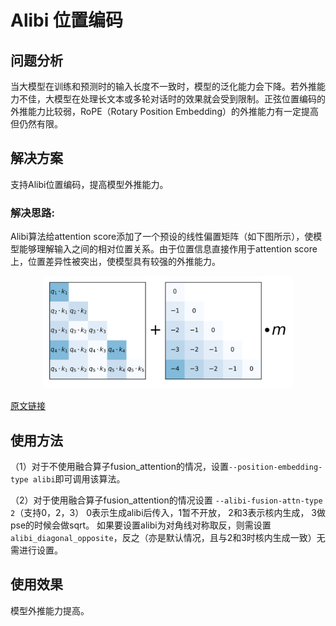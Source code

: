 # Alibi 位置编码

## 问题分析

当大模型在训练和预测时的输入长度不一致时，模型的泛化能力会下降。若外推能力不佳，大模型在处理长文本或多轮对话时的效果就会受到限制。正弦位置编码的外推能力比较弱，RoPE（Rotary Position Embedding）的外推能力有一定提高但仍然有限。

## 解决方案

支持Alibi位置编码，提高模型外推能力。

### 解决思路:

Alibi算法给attention score添加了一个预设的线性偏置矩阵（如下图所示），使模型能够理解输入之间的相对位置关系。由于位置信息直接作用于attention score上，位置差异性被突出，使模型具有较强的外推能力。
<p align="center"> <img src="../../sources/images/alibi.png" height="180px" width="400px"></p>

[原文链接](https://arxiv.org/pdf/2108.12409)


## 使用方法

（1）对于不使用融合算子fusion_attention的情况，设置`--position-embedding-type alibi`即可调用该算法。

（2）对于使用融合算子fusion_attention的情况设置 `--alibi-fusion-attn-type 2`（支持0，2，3）
0表示生成alibi后传入，1暂不开放， 2和3表示核内生成， 3做pse的时候会做sqrt。
如果要设置alibi为对角线对称取反，则需设置`alibi_diagonal_opposite`，反之（亦是默认情况，且与2和3时核内生成一致）无需进行设置。
## 使用效果


模型外推能力提高。
